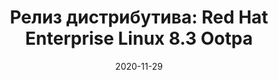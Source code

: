 ---
layout: post
title:  "Релиз дистрибутива: Red Hat Enterprise Linux 8.3 Ootpa"
date: 2020-11-29   
---